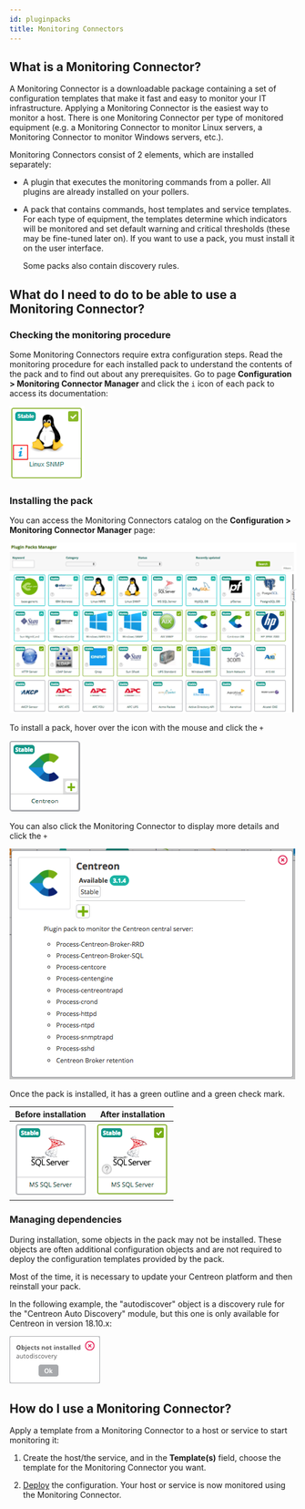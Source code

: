 ```yaml
---
id: pluginpacks
title: Monitoring Connectors
---
```


## What is a Monitoring Connector?

A Monitoring Connector is a downloadable package containing a set of configuration
templates that make it fast and easy to monitor your IT infrastructure.
Applying a Monitoring Connector is the easiest way to monitor a host. There is one Monitoring Connector per type of monitored equipment (e.g. a Monitoring Connector to monitor Linux servers, a Monitoring Connector to monitor Windows servers, etc.).

Monitoring Connectors consist of 2 elements, which are installed separately:

- A plugin that executes the monitoring commands from a poller. All plugins are
already installed on your pollers.

- A pack that contains commands, host templates and service templates.
For each type of equipment,
 the templates determine which indicators will be
monitored and set default warning and critical thresholds (these may be
fine-tuned later on). If you want to use a pack, you must install it on the user interface.

  Some packs also contain discovery rules.

## What do I need to do to be able to use a Monitoring Connector?

### Checking the monitoring procedure

Some Monitoring Connectors require extra configuration steps. Read the monitoring procedure for each installed pack
to understand the contents of the pack and to find out about any prerequisites. Go to page **Configuration > Monitoring Connector Manager** and click the ``i`` icon of each pack to access its documentation:

![image](../assets/configuration/pluginpacks/doc.png)

### Installing the pack

You can access the Monitoring Connectors catalog on the **Configuration > Monitoring Connector Manager** page:

![image](../assets/configuration/pluginpacks/pp_list.png)

To install a pack, hover over the icon with the mouse and click the ``+``

![image](../assets/configuration/pluginpacks/install_pp.png)

You can also click the Monitoring Connector to display more details and click the ``+``

![image](../assets/configuration/pluginpacks/install_pp_2.png)

Once the pack is installed, it has a green outline and a green check mark.

| **Before installation**                                          | **After installation**                                          |
| ---------------------------------------------------------------- | --------------------------------------------------------------- |
| ![image](../assets/configuration/pluginpacks/before_install.png) | ![image](../assets/configuration/pluginpacks/after_install.png) |

### Managing dependencies

During installation, some objects in the pack may not be installed. These objects are often additional configuration
objects and are not required to deploy the configuration templates provided by the pack.

Most of the time, it is necessary to update your Centreon platform and then reinstall your pack.

In the following example, the "autodiscover" object is a discovery rule for the "Centreon Auto Discovery" module, but
this one is only available for Centreon in version 18.10.x:

![image](../assets/configuration/pluginpacks/objects_not_installed.png)

## How do I use a Monitoring Connector?

Apply a template from a Monitoring Connector to a host or service to start monitoring it:

1. Create the host/the service, and in the **Template(s)** field, choose the template for the Monitoring Connector you want.

2. [Deploy](monitoring-servers/deploying-a-configuration.md) the configuration. Your host or service is now monitored using the Monitoring Connector.
